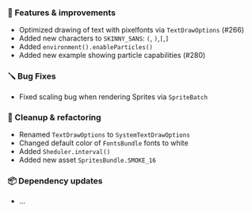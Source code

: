 ### 🚀 Features & improvements

- Optimized drawing of text with pixelfonts via `TextDrawOptions` (#266)
- Added new characters to `SKINNY_SANS`: `(`, `)`,`[`,`]`
- Added `environment().enableParticles()`
- Added new example showing particle capabilities (#280)

### 🪛 Bug Fixes

- Fixed scaling bug when rendering Sprites via `SpriteBatch`

### 🧽 Cleanup & refactoring

- Renamed `TextDrawOptions` to `SystemTextDrawOptions`
- Changed default color of `FontsBundle`  fonts to white
- Added `Sheduler.interval()`
- Added new asset `SpritesBundle.SMOKE_16`

### 📦 Dependency updates

- ...